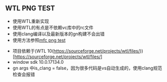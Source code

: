 ## WTL PNG TEST

* 使用WTL重新实现
* 使用WTL的有点是不依赖vc库中的rc文件
* 使用clang编译以及最新版本的gn构建不会出错
* 使用方法参照[mfc png test](https://github.com/realcome/png_test)

- 项目依赖于(WTL 10(https://sourceforge.net/projects/wtl/files/))[https://sourceforge.net/projects/wtl/files/]
- window sdk 10.0.17134.0
- gn args 中is_clang = false，因为很多代码是vs自动生成的，使用clang规范检查会报错
